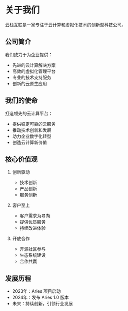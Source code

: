 # 关于我们

云栈互联是一家专注于云计算和虚拟化技术的创新型科技公司。

## 公司简介

我们致力于为企业提供：
- 先进的云计算解决方案
- 高效的虚拟化管理平台
- 专业的技术支持服务
- 创新的云原生应用

## 我们的使命

打造领先的云计算平台：
- 提供稳定可靠的云服务
- 推动技术创新和发展
- 助力企业数字化转型
- 创造云计算新价值

## 核心价值观

1. 创新驱动
   - 技术创新
   - 产品创新
   - 服务创新

2. 客户至上
   - 客户需求为导向
   - 提供优质服务
   - 持续改进体验

3. 开放合作
   - 开源社区参与
   - 生态系统建设
   - 合作共赢

## 发展历程

- 2023年：Aries 项目启动
- 2024年：发布 Aries 1.0 版本
- 未来：持续创新，引领行业发展 